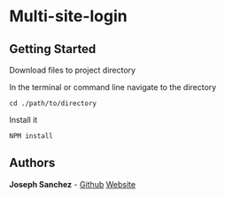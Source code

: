 # Multi-site-login
## Getting Started
Download files to project directory

In the terminal or command line navigate to the directory
```
cd ./path/to/directory
```

Install it
```
NPM install 
```


## Authors

**Joseph Sanchez** - [Github](https://github.com/joecodecreations) [Website](https://codecreations.net)
